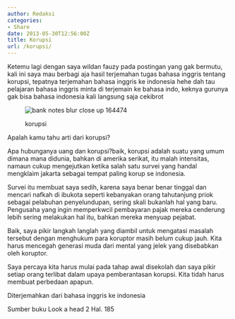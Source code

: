 ```yaml
---
author: Redaksi
categories:
- Share
date: 2013-05-30T12:56:00Z
title: Korupsi
url: /korupsi/
---
```


Ketemu lagi dengan saya wildan fauzy pada postingan yang gak bermutu, kali ini saya mau berbagi aja hasil terjemahan tugas bahasa inggris tentang korupsi, tepatnya terjemahan bahasa inggris ke indonesia hehe dah tau pelajaran bahasa inggris minta di terjemain ke bahasa indo, keknya gurunya gak bisa bahasa indonesia kali langsung saja cekibrot<figure class="wp-block-image size-large">

<img src="https://i1.wp.com/wildanfauzy.com/wp-content/uploads/2019/05/0b89e-bank-notes-blur-close-up-164474.jpg?w=768&#038;ssl=1" alt="bank notes blur close up 164474" class="wp-image-132" data-recalc-dims="1" /> <figcaption>korupsi </figcaption></figure> 

Apalah kamu tahu arti dari korupsi?

Apa hubunganya uang dan korupsi?baik, korupsi adalah suatu yang umum dimana mana didunia, bahkan di amerika serikat, itu malah intensitas, namaun cukup mengejutkan ketika salah satu survei yang handal mengklaim jakarta sebagai tempat paling korup se indonesia.

Survei itu membuat saya sedih, karena saya benar benar tinggal dan mencari nafkah di ibukota seperti kebanyakan orang tahutanjung priok sebagai pelabuhan penyelundupan, sering skali bukanlah hal yang baru. Pengusaha yang ingin memperkwcil pembayaran pajak mereka cenderung lebih sering melakukan hal itu, bahkan mereka menyuap pejabat.

Baik, saya pikir langkah langlah yang diambil untuk mengatasi masalah tersebut dengan menghukum para koruptor masih belum cukup jauh. Kita harus mencegah generasi muda dari mental yang jelek yang disebabkan oleh koruptor.

Saya percaya kita harus mulai pada tahap awal disekolah dan saya pikir setiap orang terlibat dalam upaya pemberantasan korupsi. Kita tidah harus membuat perbedaan apapun.

Diterjemahkan dari bahasa inggris ke indonesia

Sumber buku Look a head 2 Hal. 185